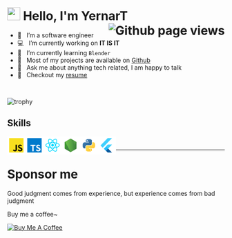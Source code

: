 <h1>
  <img src="https://media.giphy.com/media/hvRJCLFzcasrR4ia7z/giphy.gif" width="30px" height="30px" /> 
  <span>Hello, I'm YernarT</span>
  <img align="right" src="https://komarev.com/ghpvc/?username=YernarT" alt="Github page views" />
</h1>

- 🚩 &nbsp; I’m a software engineer
- 💻 &nbsp; I’m currently working on **IT IS IT**
- 🌱 &nbsp; I’m currently learning `Blender`
- 🔭 &nbsp; Most of my projects are available on [Github](https://github.com/YernarT?tab=repositories)
- 💬 &nbsp; Ask me about anything tech related, I am happy to talk
- 📝 &nbsp; Checkout my [resume](https://yernar-kz.web.app/resume)

<br>

![trophy](https://github-profile-trophy.vercel.app/?username=YernarT&rank=SECRET,SSS,SS,S,AAA,AA,A&margin-w=15&margin-h=15&theme=algolia)

## Skills

<a href="https://developer.mozilla.org/en-US/docs/Web/JavaScript" target="_blank"> <img align="left" alt="JavaScript" height ="42px"  src="./assets/js.svg"> </a>
<a href="https://www.typescriptlang.org/" target="_blank"><img align="left" alt="Typescirpt" height ="42px" src="./assets/ts.svg"></a>
<a href="https://reactjs.org/" target="_blank"> <img align="left" alt="React" height ="42px" src="./assets/react.svg"></a>
<a href="https://nodejs.org" target="_blank"><img align="left" alt="Node.js" height ="42px" src="./assets/node.svg"></a>
<a href="https://www.python.org" target="_blank"><img align="left" alt="Python" height ="42px" src="./assets/python.svg"></a>
<a href="https://flutter.dev/" target="__blank"><img align="left" alt="Flutter" height ="42px" src="./assets/flutter.svg" /></a>

<br>

---

# Sponsor me

<p>Good judgment comes from experience, but experience comes from bad judgment</p>
<p>Buy me a coffee~</p>
<a href="https://www.buymeacoffee.com/YernarT" target="_blank" rel="noreferrer nofollow">
  <img src="https://cdn.buymeacoffee.com/buttons/default-red.png" alt="Buy Me A Coffee" height="40" width="170" >
</a>
